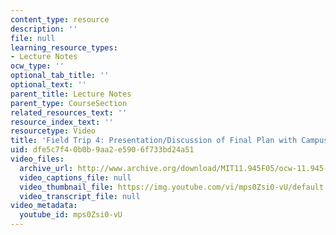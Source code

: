 ```yaml
---
content_type: resource
description: ''
file: null
learning_resource_types:
- Lecture Notes
ocw_type: ''
optional_tab_title: ''
optional_text: ''
parent_title: Lecture Notes
parent_type: CourseSection
related_resources_text: ''
resource_index_text: ''
resourcetype: Video
title: 'Field Trip 4: Presentation/Discussion of Final Plan with Campus Committee'
uid: dfe5c7f4-0b0b-9aa2-e590-6f733bd24a51
video_files:
  archive_url: http://www.archive.org/download/MIT11.945F05/ocw-11.945-08dec2005-220k.mp4
  video_captions_file: null
  video_thumbnail_file: https://img.youtube.com/vi/mps0Zsi0-vU/default.jpg
  video_transcript_file: null
video_metadata:
  youtube_id: mps0Zsi0-vU
---
```

